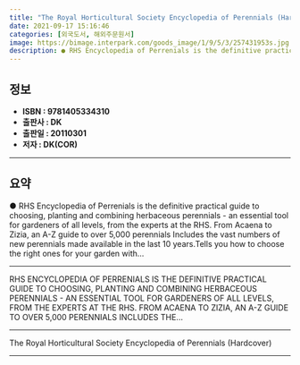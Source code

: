 ```yaml
---
title: "The Royal Horticultural Society Encyclopedia of Perennials (Hardcover)"
date: 2021-09-17 15:16:46
categories: [외국도서, 해외주문원서]
image: https://bimage.interpark.com/goods_image/1/9/5/3/257431953s.jpg
description: ● RHS Encyclopedia of Perrenials is the definitive practical guide to choosing, planting and combining herbaceous perennials - an essential tool for gardeners
---
```


## **정보**

- **ISBN : 9781405334310**
- **출판사 : DK**
- **출판일 : 20110301**
- **저자 : DK(COR)**

------



## **요약**

●  RHS Encyclopedia of Perrenials is the definitive practical guide to choosing, planting and combining herbaceous perennials - an essential tool for gardeners of all levels, from the experts at the RHS. From Acaena to Zizia, an A-Z guide to over 5,000 perennials Includes the vast numbers of new perennials made available in the last 10 years.Tells you how to choose the right ones for your garden with...

------

RHS ENCYCLOPEDIA OF PERRENIALS IS THE DEFINITIVE PRACTICAL GUIDE TO CHOOSING, PLANTING AND COMBINING HERBACEOUS PERENNIALS - AN ESSENTIAL TOOL FOR GARDENERS OF ALL LEVELS, FROM THE EXPERTS AT THE RHS. FROM ACAENA TO ZIZIA, AN A-Z GUIDE TO OVER 5,000 PERENNIALS INCLUDES THE... 

------


The Royal Horticultural Society Encyclopedia of Perennials (Hardcover) 

------


